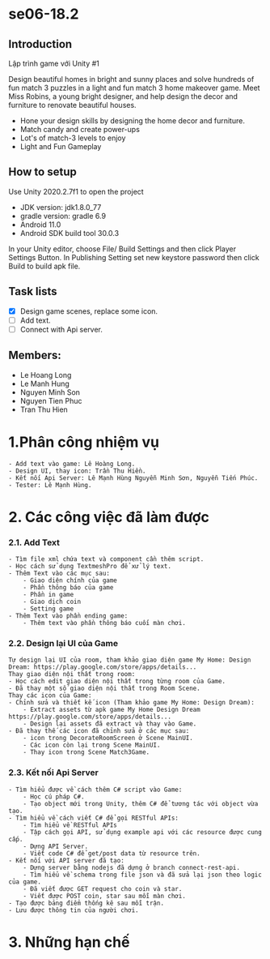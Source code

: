 # se06-18.2

## Introduction 
Lập trình game với Unity #1

Design beautiful homes in bright and sunny places and solve 
hundreds of fun match 3 puzzles in a light and fun match 3 home 
makeover game.
Meet Miss Robins, a young bright designer, and help design the 
decor and furniture to renovate beautiful houses.
- Hone your design skills by designing the home decor and 
furniture.
- Match candy and create power-ups
- Lot's of match-3 levels to enjoy
- Light and Fun Gameplay

## How to setup

Use Unity 2020.2.7f1 to open the project
- JDK version: jdk1.8.0_77
- gradle version: gradle 6.9
- Android 11.0 
- Android SDK build tool 30.0.3

In your Unity editor, choose File/ Build Settings and then click 
Player Settings Button. In Publishing Setting set new keystore password then click Build to build apk file.

## Task lists
- [x] Design game scenes, replace some icon.
- [ ] Add text.
- [ ] Connect with Api server.

## Members:
- Le Hoang Long
- Le Manh Hung
- Nguyen Minh Son
- Nguyen Tien Phuc
- Tran Thu Hien

# 1.Phân công nhiệm vụ
    - Add text vào game: Lê Hoàng Long.
    - Design UI, thay icon: Trần Thu Hiền.
    - Kết nối Api Server: Lê Mạnh Hùng Nguyễn Minh Sơn, Nguyễn Tiến Phúc.
    - Tester: Lê Mạnh Hùng.
# 2. Các công việc đã làm được
### 2.1. Add Text
    - Tìm file xml chứa text và component cần thêm script.
    - Học cách sử dụng TextmeshPro để xử lý text.
    - Thêm Text vào các mục sau:
        - Giao diện chính của game
        - Phần thông báo của game
        - Phần in game
        - Giao dịch coin
        - Setting game
    - Thêm Text vào phần ending game:
        - Thêm text vào phần thông báo cuối màn chơi.
### 2.2. Design lại UI của Game
    Tự design lại UI của room, tham khảo giao diện game My Home: Design Dream: https://play.google.com/store/apps/details...
    Thay giao diện nội thất trong room:
    - Học cách edit giao diện nội thất trong từng room của Game.
    - Đã thay một số giao diện nội thất trong Room Scene. 
    Thay các icon của Game:
    - Chỉnh sửa và thiết kế icon (Tham khảo game My Home: Design Dream):
        - Extract assets từ apk game My Home Design Dream https://play.google.com/store/apps/details...
        - Design lại assets đã extract và thay vào Game.
    - Đã thay thế các icon đã chỉnh sửa ở các mục sau:
        - icon trong DecorateRoomScreen ở Scene MainUI.
        - Các icon còn lại trong Scene MainUI.
        - Thay icon trong Scene Match3Game.
### 2.3. Kết nối Api Server
    - Tìm hiểu được về cách thêm C# script vào Game:
        - Học cú pháp C#.
        - Tạo object mới trong Unity, thêm C# để tương tác với object vừa tạo.
    - Tìm hiểu về cách viết C# để gọi RESTful APIs:
        - Tìm hiểu về RESTful APIs
        - Tập cách gọi API, sử dụng example api với các resource được cung cấp.
        - Dựng API Server.
        - Viết code C# để get/post data từ resource trên.
    - Kết nối với API server đã tạo:
        - Dựng server bằng nodejs đã dựng ở branch connect-rest-api.
        - Tìm hiểu về schema trong file json và đã sửa lại json theo logic của game.
        - Đã viết được GET request cho coin và star.
        - Viết được POST coin, star sau mỗi màn chơi.
    - Tạo được bảng điểm thống kê sau mỗi trận.
    - Lưu được thông tin của người chơi.
# 3. Những hạn chế

